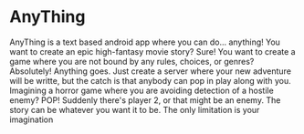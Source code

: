 # AnyThing
AnyThing is a text based android app where you can do... anything! You want to create an epic high-fantasy movie story? Sure! You want to create a game where you are not bound by any rules, choices, or genres? Absolutely! Anything goes. Just create a server where your new adventure will be writte, but the catch is that anybody can pop in play along with you. Imagining a horror game where you are avoiding detection of a hostile enemy? POP! Suddenly there's player 2, or that might be an enemy. The story can be whatever you want it to be. The only limitation is your imagination
